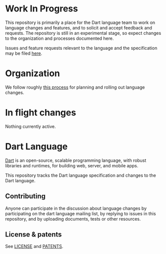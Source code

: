 # Work In Progress

This repository is primarily a place for the Dart language team to work on
language changes and features, and to solicit and accept feedback and requests.
The repository is still in an experimental stage, so expect changes to the
organization and processes documented here.

Issues and feature requests relevant to the language and the specification may
be filed [here](https://github.com/dart-lang/language/issues).

# Organization

We follow
roughly
[this process](https://github.com/dart-lang/language/blob/master/doc/life_of_a_language_feature.md) for
planning and rolling out language changes.

# In flight changes

Nothing currently active.

# Dart Language

[Dart][website] is an open-source, scalable programming language, with robust
libraries and runtimes, for building web, server, and mobile apps.

This repository tracks the Dart language specification
and changes to the Dart language.

## Contributing

Anyone can participate in the discussion about language changes
by participating on the dart language mailing list,
by replying to issues in this repository,
and by uploading documents, tests or other resources.

## License & patents

See [LICENSE][license] and [PATENTS][patents].

[website]: https://www.dartlang.org
[license]: https://github.com/dart-lang/language/blob/master/LICENSE
[patents]: https://github.com/dart-lang/language/blob/master/PATENTS

